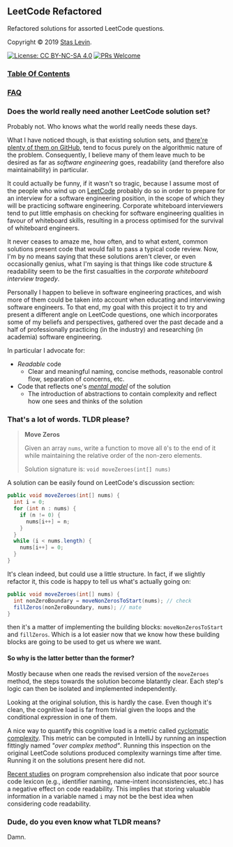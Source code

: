 ## LeetCode Refactored

Refactored solutions for assorted LeetCode questions.

Copyright © 2019 [Stas Levin](https://www.linkedin.com/in/staslevin/).

[![License: CC BY-NC-SA 4.0](https://img.shields.io/badge/License-CC%20BY--NC--SA%204.0-blue.svg)](LICENSE) [![PRs Welcome](https://img.shields.io/badge/PRs-welcome-brightgreen.svg)](CONTRIBUTING.md)

###  [Table Of Contents](content/TOC.md)

###  [FAQ](FAQ.md)

### Does the world really need another LeetCode solution set?

Probably not. Who knows what the world really needs these days.

What I have noticed though, is that existing solution sets, and [there're plenty of them on GitHub](https://lmgtfy.com/?q=leetcode+solutions+github), tend to focus purely on the algorithmic nature of the problem. Consequently, I believe many of them leave much to be desired as far as *software engineering* goes, readability (and therefore also maintainability) in particular.

It could actually be funny, if it wasn't  so tragic, because I assume most of the people who wind up on [LeetCode](https://leetcode.com/) probably do so in order to prepare for an interview for a software engineering position, in the scope of which they will be practicing software engineering. Corporate whiteboard interviewers tend to put little emphasis on checking for software engineering qualities in favour of whiteboard skills, resulting in a process optimised for the survival of whiteboard engineers.

It never ceases to amaze me, how often, and to what extent, common solutions present code that would fail to pass a typical code review. Now, I'm by no means saying that these solutions aren't clever, or even occasionally genius, what I'm saying is that things like code structure & readability seem to be the first casualties in the *corporate whiteboard interview tragedy*.

Personally I happen to believe in software engineering practices, and wish more of them could be taken into account when educating and interviewing software engineers. To that end, my goal with this project it to try and present a different angle on LeetCode questions, one which incorporates some of my beliefs and perspectives, gathered over the past decade and a half of professionally practicing (in the industry) and researching (in academia) software engineering. 

In particular I advocate for:
 - *Readable* code
   * Clear and meaningful naming, concise methods, reasonable control flow, separation of concerns, etc.
 - Code that reflects one's *[mental model](https://en.wikipedia.org/wiki/Mental_model)* of the solution
    - The introduction of abstractions to contain complexity and reflect how one sees and thinks of the solution



### That's a lot of words. TLDR please?

> **Move Zeros**
>
> Given an array `nums`, write a function to move all `0`'s to the end of it while maintaining the relative order of the non-zero elements.
>
> Solution signature is: `void moveZeroes(int[] nums)`

A solution can be easily found on LeetCode's discussion section:
```java
public void moveZeroes(int[] nums) {
  int i = 0;
  for (int n : nums) {
    if (n != 0) {
      nums[i++] = n;
    }	         
  }
  while (i < nums.length) {
    nums[i++] = 0;
  }
}
```

It's clean indeed, but could use a little structure. In fact, if we slightly refactor it, this code is happy to tell us what's actually going on:

```java
public void moveZeroes(int[] nums) {  
  int nonZeroBoundary = moveNonZerosToStart(nums); // check
  fillZeros(nonZeroBoundary, nums); // mate
}
```

then it's a matter of implementing the building blocks: `moveNonZerosToStart` and `fillZeros`. Which is a lot easier now that we know how these building blocks are going to be used to get us where we want.

#### So why is the latter better than the former?

Mostly because when one reads the revised version of the `moveZeroes` method, the steps towards the solution become blatantly clear. Each step's logic can then be isolated and implemented independently. 

Looking at the original solution, this is hardly the case. Even though it's clean, the cognitive load is far from trivial given the loops and the conditional expression in one of them.

A nice way to quantify this cognitive load is a metric called [cyclomatic complexity](https://en.wikipedia.org/wiki/Cyclomatic_complexity). This metric can be computed in IntelliJ by running an inspection fittingly named *"over complex method"*. Running this inspection on the original LeetCode solutions produced complexity warnings time after time. Running it on the solutions present here did not.

[Recent studies](https://par.nsf.gov/servlets/purl/10090357) on program comprehension also indicate that poor source code lexicon (e.g., identifier naming, name-intent inconsistencies, etc.) has a negative effect on code readability. This implies that storing valuable information in a variable named `i` may not be the best idea when considering code readability.

### Dude, do you even know what TLDR  means?

Damn.
